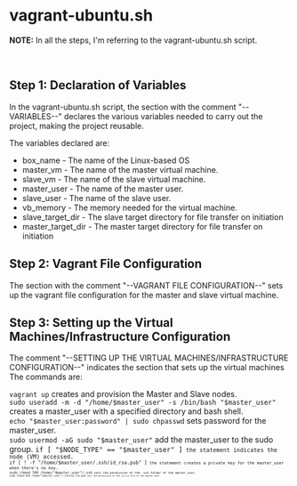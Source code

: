 <h1>vagrant-ubuntu.sh</h1>
  <p><strong>NOTE:</strong> In all the steps, I'm referring to the vagrant-ubuntu.sh script.</p>
  <br>
<h2>Step 1: Declaration of Variables</h2>
<p>In the vagrant-ubuntu.sh script, the section with the comment "--VARIABLES--" declares the various variables needed to carry out the project, making the project reusable.</p>
<p>The variables declared are:
<ul>
  <li>box_name - The name of the Linux-based OS</li>
  <li>master_vm - The name of the master virtual machine.</li>
  <li>slave_vm - The name of the slave virtual machine.</li>
  <li>master_user - The name of the master user.</li>
  <li>slave_user - The name of the slave user.</li>
  <li>vb_memory - The memory needed for the virtual machine.</li>
  <li>slave_target_dir - The slave target directory for file transfer on initiation</li>
  <li>master_target_dir - The master target directory for file transfer on initiation</li>
</ul>
</p>

<h2>Step 2: Vagrant File Configuration</h2>
<p>The section with the comment "--VAGRANT FILE CONFIGURATION--" sets up the vagrant file configuration for the master and slave virtual machine.</p>

<h2>Step 3: Setting up the Virtual Machines/Infrastructure Configuration</h2>
<p>The comment "--SETTING UP THE VIRTUAL MACHINES/INFRASTRUCTURE CONFIGURATION--" indicates the section that sets up the virtual machines
  <br>
The commands are:</p> 
<code>vagrant up</code> creates and provision the Master and Slave nodes.
<br>
<code>sudo useradd -m -d "/home/$master_user" -s /bin/bash "$master_user"</code> creates a master_user with a specified directory and bash shell.
<br>
<code>echo "$master_user:password" | sudo chpasswd</code> sets password for the master_user.
<br>
<code>sudo usermod -aG sudo "$master_user"</code> add the master_user to the sudo group.
<code>if [ "$NODE_TYPE" == "$master_user" ]<code> the statement indicates the node (VM) accessed.
<code>if [ ! -f "/home/$master_user/.ssh/id_rsa.pub" ]<code> the statement creates a private key for the master_user when there's no key.
<code>sudo chmod 700 /home/"$master_user"/.ssh<code> sets the permission of the .ssh folder of the master_user.
<code>sudo chmod 644 /home/"$master_user"/.ssh/id_rsa.pub<code> sets the permission of the id_rsa file of the master_user.
